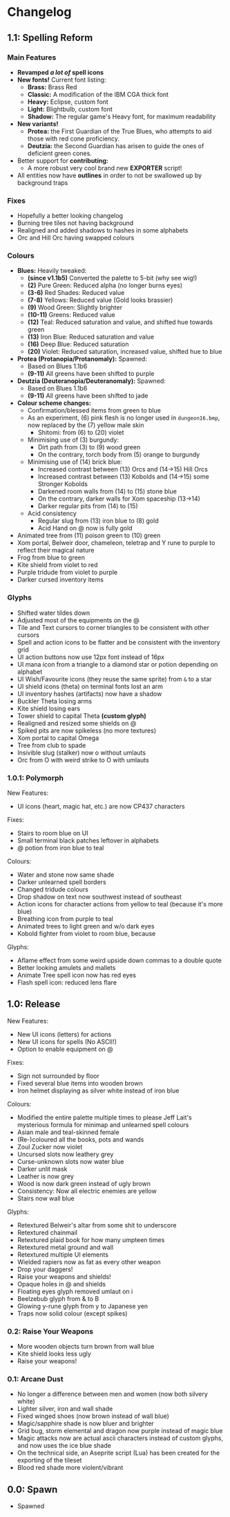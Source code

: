 # Changelog

## 1.1: Spelling Reform

### Main Features

- **Revamped *a lot of* spell icons**
- **New fonts!** Current font listing:
  - **Brass:** Brass Red
  - **Classic:** A modification of the IBM CGA thick font
  - **Heavy:** Eclipse, custom font
  - **Light:** Blightbulb, custom font
  - **Shadow:** The regular game's Heavy font, for maximum readability
- **New variants!**
  - **Protea:** the First Guardian of the True Blues, who attempts to aid those
  with red cone proficiency.
  - **Deutzia:** the Second Guardian has arisen to guide the ones of deficient
  green cones.
- Better support for **contributing:**
  - A more robust very cool brand new **EXPORTER** script!
- All entities now have **outlines** in order to not be swallowed up by
background traps

### Fixes

- Hopefully a better looking changelog
- Burning tree tiles not having background
- Realigned and added shadows to hashes in some alphabets
- Orc and Hill Orc having swapped colours

### Colours

- **Blues:** Heavily tweaked:
  - **(since v1.1b5)** Converted the palette to 5-bit (why see wig!)
  - **(2)** Pure Green: Reduced alpha (no longer burns eyes)
  - **(3-6)** Red Shades: Reduced value
  - **(7-8)** Yellows: Reduced value (Gold looks brassier)
  - **(9)** Wood Green: Slightly brighter
  - **(10-11)** Greens: Reduced value
  - **(12)** Teal: Reduced saturation and value, and shifted hue towards green
  - **(13)** Iron Blue: Reduced saturation and value
  - **(16)** Deep Blue: Reduced saturation
  - **(20)** Violet: Reduced saturation, increased value, shifted hue to blue
- **Protea (Protanopia/Protanomaly):** Spawned:
  - Based on Blues 1.1b6
  - **(9-11)** All greens have been shifted to purple
- **Deutzia (Deuteranopia/Deuteranomaly):** Spawned:
  - Based on Blues 1.1b6
  - **(9-11)** All greens have been shifted to jade
- **Colour scheme changes:**
  - Confirmation/blessed items from green to blue
  - As an experiment, (6) pink flesh is no longer used in `dungeon16.bmp`, now
  replaced by the (7) yellow male skin
    - Shitomi: from (6) to (20) violet
  - Minimising use of (3) burgundy:
    - Dirt path from (3) to (9) wood green
    - On the contrary, torch body from (5) orange to burgundy
  - Minimising use of (14) brick blue:
    - Increased contrast between (13) Orcs and (14->15) Hill Orcs
    - Increased contrast between (13) Kobolds and (14->15) some Stronger Kobolds
    - Darkened room walls from (14) to (15) stone blue
    - On the contrary, darker walls for Xom spaceship (13->14)
    - Darker regular pits from (14) to (15)
  - Acid consistency
    - Regular slug from (13) iron blue to (8) gold
    - Acid Hand on @ now is fully gold
- Animated tree from (11) poison green to (10) green
- Xom portal, Belweir door, chameleon, teletrap and Y rune to purple
to reflect their magical nature
- Frog from blue to green
- Kite shield from violet to red
- Purple tridude from violet to purple
- Darker cursed inventory items

### Glyphs

- Shifted water tildes down
- Adjusted most of the equipments on the @
- Tile and Text cursors to corner triangles to be consistent with other cursors
- Spell and action icons to be flatter and be consistent with the inventory grid
- UI action buttons now use 12px font instead of 16px
- UI mana icon from a triangle to a diamond star or potion depending on alphabet
- UI Wish/Favourite icons (they reuse the same sprite) from `&` to a star
- UI shield icons (theta) on terminal fonts lost an arm
- UI inventory hashes (artifacts) now have a shadow
- Buckler Theta losing arms
- Kite shield losing ears
- Tower shield to capital Theta **(custom glyph)**
- Realigned and resized some shields on @
- Spiked pits are now spikeless (no more textures)
- Xom portal to capital Omega
- Tree from club to spade
- Insivible slug (stalker) now o without umlauts
- Orc from O with weird strike to O with umlauts

### 1.0.1: Polymorph

New Features:

- UI icons (heart, magic hat, etc.) are now CP437 characters

Fixes:

- Stairs to room blue on UI
- Small terminal black patches leftover in alphabets
- @ potion from iron blue to teal

Colours:

- Water and stone now same shade
- Darker unlearned spell borders
- Changed tridude colours
- Drop shadow on text now southwest instead of southeast
- Action icons for character actions from yellow to teal
(because it's more blue)
- Breathing icon from purple to teal
- Animated trees to light green and w/o dark eyes
- Kobold fighter from violet to room blue, because

Glyphs:

- Aflame effect from some weird upside down commas to a double quote
- Better looking amulets and mallets
- Animate Tree spell icon now has red eyes
- Flash spell icon: reduced lens flare

## 1.0: Release

New Features:

- New UI icons (letters) for actions
- New UI icons for spells (No ASCII!)
- Option to enable equipment on @

Fixes:

- Sign not surrounded by floor
- Fixed several blue items into wooden brown
- Iron helmet displaying as silver white instead of iron blue

Colours:

- Modified the entire palette multiple times to please Jeff Lait's
mysterious formula for minimap and unlearned spell colours
- Asian male and teal-skinned female
- (Re-)coloured all the books, pots and wands
- Zoul Zucker now violet
- Uncursed slots now leathery grey
- Curse-unknown slots now water blue
- Darker unlit mask
- Leather is now grey
- Wood is now dark green instead of ugly brown
- Consistency: Now all electric enemies are yellow
- Stairs now wall blue

Glyphs:

- Retextured Belweir's altar from some shit to underscore
- Retextured chainmail
- Retextured plaid book for how many umpteen times
- Retextured metal ground and wall
- Retextured multiple UI elements
- Wielded rapiers now as fat as every other weapon
- Drop your daggers!
- Raise your weapons and shields!
- Opaque holes in @ and shields
- Floating eyes glyph removed umlaut on i
- Beelzebub glyph from & to B
- Glowing y-rune glyph from y to Japanese yen
- Traps now solid colour (except spikes)

### 0.2: Raise Your Weapons

- More wooden objects turn brown from wall blue
- Kite shield looks less ugly
- Raise your weapons!

### 0.1: Arcane Dust

- No longer a difference between men and women (now both silvery white)
- Lighter silver, iron and wall shade
- Fixed winged shoes (now brown instead of wall blue)
- Magic/sapphire shade is now bluer and brighter
- Grid bug, storm elemental and dragon now purple instead of magic blue
- Magic attacks now are actual ascii characters instead of custom glyphs,
and now uses the ice blue shade
- On the technical side, an Aseprite script (Lua) has been created
for the exporting of the tileset
- Blood red shade more violent/vibrant

## 0.0: Spawn

- Spawned
